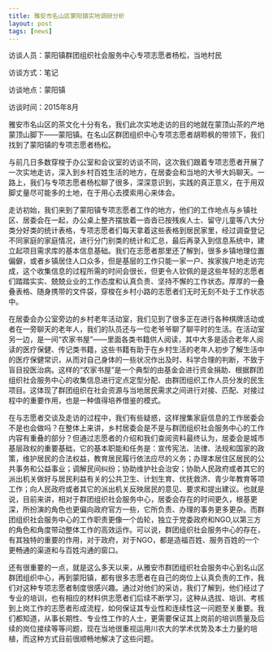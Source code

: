 ```yaml
---
title: 雅安市名山区蒙阳镇实地调研分析
layout: post
tags: [news] 
---
```


<p>访谈人员：蒙阳镇群团组织社会服务中心专项志愿者杨松，当地村民</p>
<p>访谈方式：笔记</p>
<p>访谈地点：蒙阳镇</p>
<p>访谈时间：2015年8月</p>

<p>雅安市名山区的茶文化十分有名，我们此次实地走访的目的地就在蒙顶山茶的产地蒙顶山脚下——蒙阳镇。在名山区群团组织中心专项志愿者胡聆枫的带领下，我们找到了蒙阳镇的专项志愿者杨松。</p>

<p>与前几日多数穿梭于办公室和会议室的访谈不同，这次我们跟着专项志愿者开展了一次实地走访，深入到乡村百姓生活的地方，在居委会和当地的大爷大妈聊天。一路上，我们与专项志愿者杨松聊了很多，深深意识到，实践的真正意义，在于用双脚丈量尽可能多的土地，在于用心去摸索用心来体会。</p>

<p>走访初始，我们来到了蒙阳镇专项志愿者工作的地方，他们的工作地点与乡镇社区、居委会在一起，办公桌上整齐摆放着一沓沓已按残疾人士、留守儿童等八大分类分好类的统计表格，专项志愿者们每天拿着这些表格到居民家里，经过调查登记不同家庭的家庭情况，进行分门别类的统计和汇总，最后再录入到信息系统中，建立起项目需求库的基本信息基础。我们在志愿者那里还了解到，很多乡镇地理位置偏僻，或者乡镇居住人口众多，但是基层的工作只能一家一户、挨家挨户地走访完成，这个收集信息的过程所需的时间会很长，但更令人钦佩的是这些年轻的志愿者们踏踏实实、兢兢业业的工作态度和认真负责、坚持不懈的工作状态。厚厚的一叠叠表格、随身携带的文件袋，穿梭在乡村小路的志愿者们无时无刻不处于工作状态中。</p>

<p>在居委会办公室旁边的乡村老年活动室，我们见到了很多正在进行各种棋牌活动或者在一旁聊天的老年人，我们的队员还与一位老爷爷聊了聊平时的生活。在活动室另一边，是一间“农家书屋”——里面各类书籍供人阅读，其中大多是适合老年人阅读的医疗保健、传记类书籍，这些书籍有助于在乡村生活的老年人初步了解生活中的医疗保健常识，从而对自己身体的一些状况作出及时、科学合理的判断，不致于盲目投医治病。这样的“农家书屋”是一个典型的由基金会进行资金捐助、根据群团组织社会服务中心的收集信息进行定点定型分配、由群团组织工作人员分发的民生项目。这体现了群团组织在社会资源与当地居民需求之间进行对接、匹配、对接过程中的重要作用，也是一种值得培养借鉴的模式。</p>

<p>在与志愿者交谈及走访的过程中，我们有些疑惑，这样搜集家庭信息的工作居委会不是也会做吗？在整体上来讲，乡村居委会是不是与群团组织社会服务中心的工作内容有重叠的部分？但通过志愿者的介绍和我们查阅资料最终认为，居委会是城市基层政权的重要基础，它的基本职能和任务是：宣传宪法、法律、法规和国家的政策，维护居民的合法权益，教育居民履行依法应尽的义务；办理本居住区居民的公共事务和公益事业；调解民间纠纷；协助维护社会治安；协助人民政府或者其它的派出机关做好与居民利益有关的公共卫生、计划生育、优抚救济、青少年教育等项工作；向人民政府或者其它的派出机关反映居民的意见、要求和提出建议。也就是说，目前来讲，相对于群团组织社会服务中心，居委会存在的时间更久，根基更深，所扮演的角色也更偏向政府官方一些，它所负责、办理的事务更多更杂。而群团组织社会服务中心的工作职责更像一个齿轮，独立于党委政府和NGO,以第三方的角色和角度带动整体工作的高效运作。可以说，群团组织社会服务中心的存在，有其独特的重要的作用，对于政府，对于NGO，都是造福百姓、服务百姓的一个更畅通的渠道和与百姓沟通的窗口。</p>

<p>还有很重要的一点，就是这么多天以来，从雅安市群团组织社会服务中心到名山区群团组织中心，再到蒙阳镇，都有很多志愿者在自己的岗位上认真负责的工作，我们对这种专项志愿者制度很感兴趣。通过对他们的采访，我们了解到，他们经过了专业的培训，也有相应的材料供志愿者们后续不断学习，这种从选拔、培训、考核到上岗工作的志愿者形成流程，如何保证其专业性和连续性这一问题至关重要。我们都知道，从事长期性、专业性工作的人士，更需要保证其上岗前的培训质量及后续的岗位接续等等问题，现在当地很重视运用川农大的学术优势及本土力量的培植，而这种方式目前很顺畅地解决了这些问题。</p>
